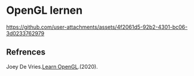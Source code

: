 # OpenGL lernen

https://github.com/user-attachments/assets/4f2061d5-92b2-4301-bc06-3d0233762979

## Refrences 
Joey De Vries.[Learn OpenGL](https://learnopengl.com/).(2020). <br>
